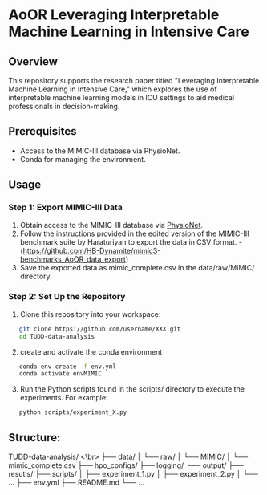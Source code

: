 # AoOR Leveraging Interpretable Machine Learning in Intensive Care


## Overview
This repository supports the research paper titled "Leveraging Interpretable Machine Learning in Intensive Care," which explores the use of interpretable machine learning models in ICU settings to aid medical professionals in decision-making.

## Prerequisites

- Access to the MIMIC-III database via PhysioNet.
- Conda for managing the environment.

## Usage

### Step 1: Export MIMIC-III Data

1. Obtain access to the MIMIC-III database via [PhysioNet](https://physionet.org/).
2. Follow the instructions provided in the edited version of the MIMIC-III benchmark suite by Haraturiyan to export the data in CSV format.
   -(https://github.com/HB-Dynamite/mimic3-benchmarks_AoOR_data_export)
3. Save the exported data as mimic_complete.csv in the data/raw/MIMIC/ directory.

### Step 2: Set Up the Repository

1. Clone this repository into your workspace:
   
```sh
   git clone https://github.com/username/XXX.git
   cd TUDD-data-analysis
```
2. create and activate the conda environment 
```sh 
   conda env create -f env.yml
   conda activate envMIMIC
```
3. Run the Python scripts found in the scripts/ directory to execute the experiments. For example:
```sh 
   python scripts/experiment_X.py
```

## Structure: 
TUDD-data-analysis/ <\br>
├── data/
│   └── raw/
│       └── MIMIC/
│           └── mimic_complete.csv
├── hpo_configs/
├── logging/
├── output/
├── resutls/
├── scripts/
│   ├── experiment_1.py
│   ├── experiment_2.py
│   └── ...
├── env.yml
├── README.md
└── ...
